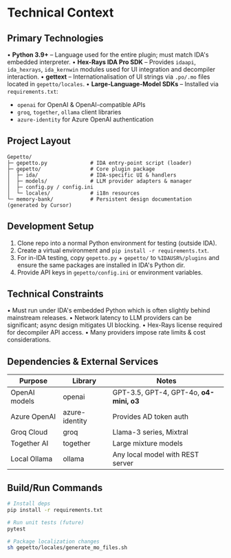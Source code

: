 # Technical Context

## Primary Technologies
• **Python 3.9+** – Language used for the entire plugin; must match IDA's embedded interpreter.
• **Hex-Rays IDA Pro SDK** – Provides `idaapi`, `ida_hexrays`, `ida_kernwin` modules used for UI integration and decompiler interaction.
• **gettext** – Internationalisation of UI strings via `.po/.mo` files located in `gepetto/locales`.
• **Large-Language-Model SDKs** – Installed via `requirements.txt`:
  * `openai` for OpenAI & OpenAI-compatible APIs
  * `groq`, `together`, `ollama` client libraries
  * `azure-identity` for Azure OpenAI authentication

## Project Layout
```
Gepetto/
├─ gepetto.py              # IDA entry-point script (loader)
├─ gepetto/                # Core plugin package
│  ├─ ida/                 # IDA-specific UI & handlers
│  ├─ models/              # LLM provider adapters & manager
│  ├─ config.py / config.ini
│  └─ locales/             # i18n resources
└─ memory-bank/            # Persistent design documentation (generated by Cursor)
```

## Development Setup
1. Clone repo into a normal Python environment for testing (outside IDA).
2. Create a virtual environment and `pip install -r requirements.txt`.
3. For in-IDA testing, copy `gepetto.py` + `gepetto/` to `%IDAUSR%/plugins` and ensure the same packages are installed in IDA's Python dir.
4. Provide API keys in `gepetto/config.ini` or environment variables.

## Technical Constraints
• Must run under IDA's embedded Python which is often slightly behind mainstream releases.
• Network latency to LLM providers can be significant; async design mitigates UI blocking.
• Hex-Rays license required for decompiler API access.
• Many providers impose rate limits & cost considerations.

## Dependencies & External Services
| Purpose | Library | Notes |
|---------|---------|-------|
| OpenAI models | openai | GPT-3.5, GPT-4, GPT-4o, **o4-mini, o3** |
| Azure OpenAI | azure-identity | Provides AD token auth |
| Groq Cloud | groq | Llama-3 series, Mixtral |
| Together AI | together | Large mixture models |
| Local Ollama | ollama | Any local model with REST server |

## Build/Run Commands
```sh
# Install deps
pip install -r requirements.txt

# Run unit tests (future)
pytest

# Package localization changes
sh gepetto/locales/generate_mo_files.sh
``` 